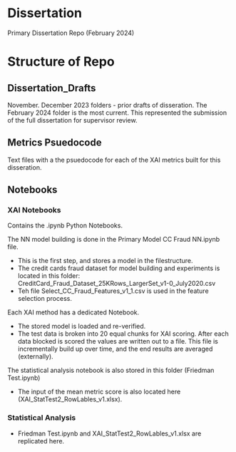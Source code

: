 # Dissertation
Primary Dissertation Repo (February 2024)



# Structure of Repo

## Dissertation_Drafts

November. December 2023 folders - prior drafts of disseration. 
The February 2024 folder is the most current. This represented the submission of the full dissertation for supervisor review.




## Metrics Psuedocode

Text files with a the psuedocode for each of the XAI metrics built for this disseration.



## Notebooks


### XAI Notebooks 
Contains the .ipynb Python Notebooks. 

The NN model building is done in the Primary Model CC Fraud NN.ipynb file. 
  - This is the first step, and stores a model in the filestructure.
  - The credit cards fraud dataset for model building and experiments is located in this folder: CreditCard_Fraud_Dataset_25KRows_LargerSet_v1-0_July2020.csv
  - Teh file Select_CC_Fraud_Features_v1_1.csv is used in the feature selection process.

Each XAI method has a dedicated Notebook.
 - The stored model is loaded and re-verified.
 - The test data is broken into 20 equal chunks for XAI scoring. After each data blocked is scored the values are written out to a file. This file is incrementally build up over time, and the end results are averaged (externally).

The statistical analysis notebook is also stored in this folder (Friedman Test.ipynb)
 - The input of the mean metric score is also located here (XAI_StatTest2_RowLables_v1.xlsx).


### Statistical Analysis

 - Friedman Test.ipynb and XAI_StatTest2_RowLables_v1.xlsx are replicated here.
